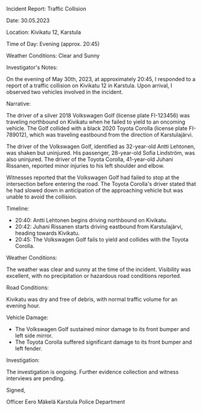 Incident Report: Traffic Collision

Date: 30.05.2023

Location: Kivikatu 12, Karstula

Time of Day: Evening (approx. 20:45)

Weather Conditions: Clear and Sunny

Investigator's Notes:

On the evening of May 30th, 2023, at approximately 20:45, I responded to a report of a traffic collision on Kivikatu 12 in Karstula. Upon arrival, I observed two vehicles involved in the incident.

Narrative:

The driver of a silver 2018 Volkswagen Golf (license plate FI-123456) was traveling northbound on Kivikatu when he failed to yield to an oncoming vehicle. The Golf collided with a black 2020 Toyota Corolla (license plate FI-789012), which was traveling eastbound from the direction of Karstulajärvi.

The driver of the Volkswagen Golf, identified as 32-year-old Antti Lehtonen, was shaken but uninjured. His passenger, 28-year-old Sofia Lindström, was also uninjured. The driver of the Toyota Corolla, 41-year-old Juhani Rissanen, reported minor injuries to his left shoulder and elbow.

Witnesses reported that the Volkswagen Golf had failed to stop at the intersection before entering the road. The Toyota Corolla's driver stated that he had slowed down in anticipation of the approaching vehicle but was unable to avoid the collision.

Timeline:

* 20:40: Antti Lehtonen begins driving northbound on Kivikatu.
* 20:42: Juhani Rissanen starts driving eastbound from Karstulajärvi, heading towards Kivikatu.
* 20:45: The Volkswagen Golf fails to yield and collides with the Toyota Corolla.

Weather Conditions:

The weather was clear and sunny at the time of the incident. Visibility was excellent, with no precipitation or hazardous road conditions reported.

Road Conditions:

Kivikatu was dry and free of debris, with normal traffic volume for an evening hour.

Vehicle Damage:

* The Volkswagen Golf sustained minor damage to its front bumper and left side mirror.
* The Toyota Corolla suffered significant damage to its front bumper and left fender.

Investigation:

The investigation is ongoing. Further evidence collection and witness interviews are pending.

Signed,

Officer Eero Mäkelä
Karstula Police Department